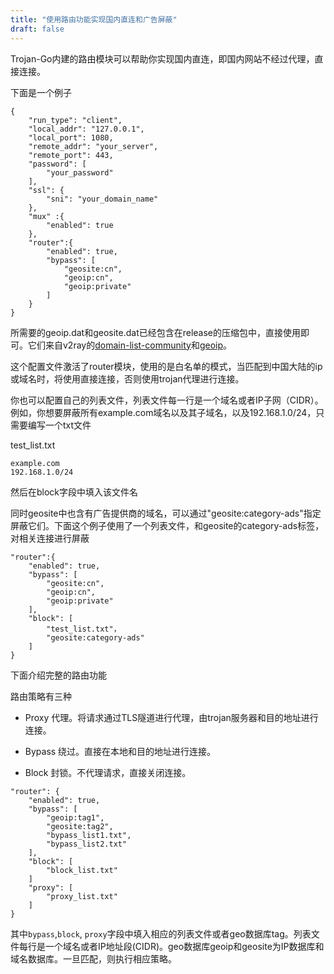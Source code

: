 ```yaml
---
title: "使用路由功能实现国内直连和广告屏蔽"
draft: false
---
```


Trojan-Go内建的路由模块可以帮助你实现国内直连，即国内网站不经过代理，直接连接。

下面是一个例子

```
{
    "run_type": "client",
    "local_addr": "127.0.0.1",
    "local_port": 1080,
    "remote_addr": "your_server",
    "remote_port": 443,
    "password": [
        "your_password"
    ],
    "ssl": {
        "sni": "your_domain_name"
    },
    "mux" :{
        "enabled": true
    },
    "router":{
        "enabled": true,
        "bypass": [
            "geosite:cn",
            "geoip:cn",
            "geoip:private"
        ]
    }
}
```

所需要的geoip.dat和geosite.dat已经包含在release的压缩包中，直接使用即可。它们来自v2ray的[domain-list-community](https://github.com/v2ray/domain-list-community)和[geoip](https://github.com/v2ray/geoip)。

这个配置文件激活了router模块，使用的是白名单的模式，当匹配到中国大陆的ip或域名时，将使用直接连接，否则使用trojan代理进行连接。

你也可以配置自己的列表文件，列表文件每一行是一个域名或者IP子网（CIDR）。例如，你想要屏蔽所有example.com域名以及其子域名，以及192.168.1.0/24，只需要编写一个txt文件

test_list.txt
```
example.com
192.168.1.0/24
```

然后在block字段中填入该文件名

同时geosite中也含有广告提供商的域名，可以通过"geosite:category-ads"指定屏蔽它们。下面这个例子使用了一个列表文件，和geosite的category-ads标签，对相关连接进行屏蔽

```
"router":{
    "enabled": true,
    "bypass": [
        "geosite:cn",
        "geoip:cn",
        "geoip:private"
    ],
    "block": [
        "test_list.txt"，
        "geosite:category-ads"
    ]
}
```

下面介绍完整的路由功能

路由策略有三种

- Proxy 代理。将请求通过TLS隧道进行代理，由trojan服务器和目的地址进行连接。

- Bypass 绕过。直接在本地和目的地址进行连接。

- Block 封锁。不代理请求，直接关闭连接。

```
"router": {
    "enabled": true,
    "bypass": [
        "geoip:tag1",
        "geosite:tag2",
        "bypass_list1.txt",
        "bypass_list2.txt"
    ],
    "block": [
        "block_list.txt"
    ]
    "proxy": [
        "proxy_list.txt"
    ]
}
```

其中```bypass```,```block```, ```proxy```字段中填入相应的列表文件或者geo数据库tag。列表文件每行是一个域名或者IP地址段(CIDR)。geo数据库geoip和geosite为IP数据库和域名数据库。一旦匹配，则执行相应策略。